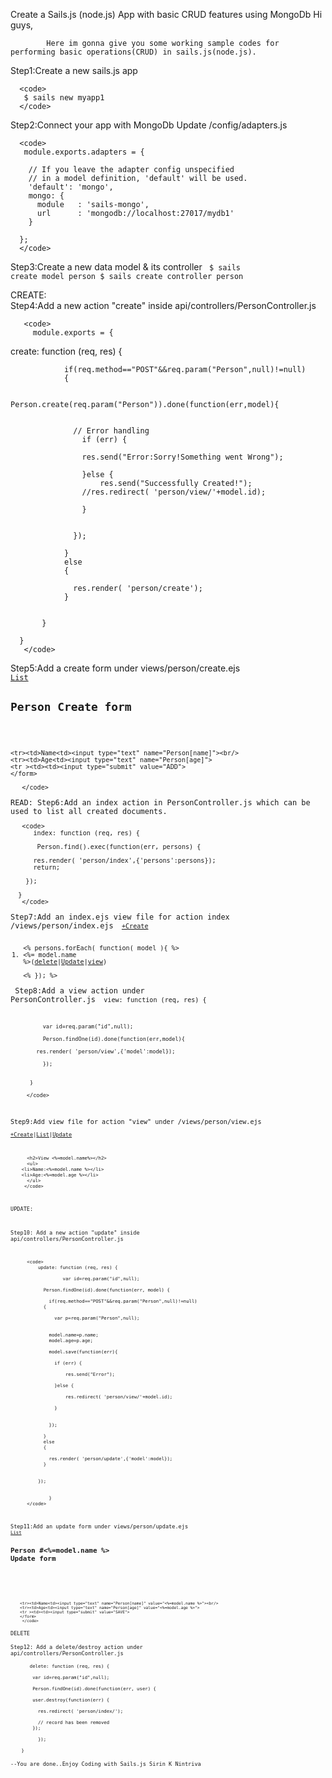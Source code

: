 Create a Sails.js (node.js) App with  basic CRUD features using MongoDb
Hi guys,

            Here im gonna give you some working sample codes for performing basic operations(CRUD) in sails.js(node.js).

Step1:Create a new sails.js app

      <code>
       $ sails new myapp1
      </code>
Step2:Connect your app with MongoDb	
      Update /config/adapters.js
      
      <code>
       module.exports.adapters = {

	    // If you leave the adapter config unspecified 
	    // in a model definition, 'default' will be used.
	    'default': 'mongo',
	    mongo: {
	      module   : 'sails-mongo',
	      url      : 'mongodb://localhost:27017/mydb1'
	    }

	  };
      </code>
      
Step3:Create a new data model & its controller
       <code>
       $ sails create model person
       $ sails create controller person
       </code>
       
CREATE:       
Step4:Add a new action "create" inside api/controllers/PersonController.js

       <code>
         module.exports = {
 
   create: function (req, res) {
   
			    if(req.method=="POST"&&req.param("Person",null)!=null)
			    {
			      
			      Person.create(req.param("Person")).done(function(err,model){
				
				  
				  // Error handling
				    if (err) {
				  
					res.send("Error:Sorry!Something went Wrong");

				    }else {
				        res.send("Successfully Created!");
					//res.redirect( 'person/view/'+model.id);
				      
				    }
				
				
			      });
			    
			    }
			    else
			    {
			      
			      res.render( 'person/create');
			    }
 
       
           }
           
      }        
       </code>

Step5:Add a create form under views/person/create.ejs
       <code>
       <a href="/person/index">List</a>
	<h2>Person Create form</h2>
	<form action="/person/create" method="POST">
	<table>
	
	<tr><td>Name<td><input type="text" name="Person[name]"><br/>
	<tr><td>Age<td><input type="text" name="Person[age]">
	<tr ><td><td><input type="submit" value="ADD">
	</form>

       </code>

READ:
Step6:Add an index action in PersonController.js which can be used to list all created documents.

       <code>
          index: function (req, res) {
    
           Person.find().exec(function(err, persons) {
		  
		  res.render( 'person/index',{'persons':persons});
		  return;
		 
		});
	
	  }
       </code>
       
Step7:Add an index.ejs view file for action index
          /views/person/index.ejs
        <code>
           <a href="/person/create">+Create</a>
	    <ol>
	    <% persons.forEach( function( model ){ %>
	      <li><%= model.name %>(<a href="/person/delete/<%= model.id %>">delete</a>|<a href="/person/update/<%= model.id %>">Update</a>|<a href="/person/view/<%=model.id %>">view</a>)</li>
	    <% }); %>
	    </ol>
        </code>
Step8:Add a view action under PersonController.js
         <code>
              view: function (req, res) {

		      var id=req.param("id",null);
		      
		      Person.findOne(id).done(function(err,model){
			
			res.render( 'person/view',{'model':model}); 	
		      
		      });
		      
		 
		  }
		  
         </code>
Step9:Add view file for action "view" under /views/person/view.ejs
         <code>
              <a href="/person/create">+Create</a>|<a href="/person/index">List</a>|<a href="/person/update/<%= model.id %>">Update</a>

	      <h2>View <%=model.name%></h2>
	      <ul>
		<li>Name:<%=model.name %></li>
		<li>Age:<%=model.age %></li>
	      </ul>
         </code>
         
UPDATE:

Step10: Add a new action "update" inside api/controllers/PersonController.js

          <code>
              update: function (req, res) {
    
                       var id=req.param("id",null);
	
		        Person.findOne(id).done(function(err, model) {
			
			      if(req.method=="POST"&&req.param("Person",null)!=null)
				{
				    
				    var p=req.param("Person",null);
				      
				
				  model.name=p.name;
				  model.age=p.age;
				  
				  model.save(function(err){
				    
					if (err) {
				      
					    res.send("Error");

					}else {
					  
					    res.redirect( 'person/view/'+model.id);
					  
					}
				    
				    
				  });
				
				}
				else
				{
				  
				  res.render( 'person/update',{'model':model});
				}
			    

		      });
      
       
                  }
          </code>
              
Step11:Add an update form under views/person/update.ejs
         <code>
           <a href="/person/index">List</a>
	    <h2>Person #<%=model.name %> Update form</h2>
	    <form action="/person/update/<%=model.id %>" method="POST">
	    <table>
	    
	    <tr><td>Name<td><input type="text" name="Person[name]" value="<%=model.name %>"><br/>
	    <tr><td>Age<td><input type="text" name="Person[age]" value="<%=model.age %>">
	    <tr ><td><td><input type="submit" value="SAVE">
	    </form>
         </code>
DELETE

Step12: Add a delete/destroy action under api/controllers/PersonController.js

           delete: function (req, res) {
    
		    var id=req.param("id",null);
		      
		    Person.findOne(id).done(function(err, user) {

			user.destroy(function(err) {
			    
			  res.redirect( 'person/index/');
			    
			  // record has been removed
			});

		      });
		
		}
 
   --You are done..Enjoy Coding with Sails.js
  Sirin K
  Nintriva